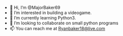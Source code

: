 - 👋 Hi, I’m @MajorBaker69
- 👀 I’m interested in building a videogame.
- 🌱 I’m currently learning Python3.
- 💞️ I’m looking to collaborate on small python programs 
- 📫 You can reach me at Ryanbaker18@live.com

<!---
MajorBaker69/MajorBaker69 is a ✨ special ✨ repository because its `README.md` (this file) appears on your GitHub profile.
You can click the Preview link to take a look at your changes.
--->
